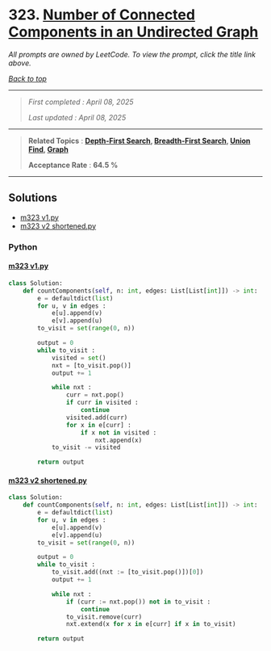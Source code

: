 # 323. [Number of Connected Components in an Undirected Graph](<https://leetcode.com/problems/number-of-connected-components-in-an-undirected-graph>)

*All prompts are owned by LeetCode. To view the prompt, click the title link above.*

*[Back to top](<../README.md>)*

------

> *First completed : April 08, 2025*
>
> *Last updated : April 08, 2025*

------

> **Related Topics** : **[Depth-First Search](<by_topic/Depth-First Search.md>), [Breadth-First Search](<by_topic/Breadth-First Search.md>), [Union Find](<by_topic/Union Find.md>), [Graph](<by_topic/Graph.md>)**
>
> **Acceptance Rate** : **64.5 %**

------

## Solutions

- [m323 v1.py](<../my-submissions/m323 v1.py>)
- [m323 v2 shortened.py](<../my-submissions/m323 v2 shortened.py>)
### Python
#### [m323 v1.py](<../my-submissions/m323 v1.py>)
```Python
class Solution:
    def countComponents(self, n: int, edges: List[List[int]]) -> int:
        e = defaultdict(list)
        for u, v in edges :
            e[u].append(v)
            e[v].append(u)
        to_visit = set(range(0, n))

        output = 0
        while to_visit :
            visited = set()
            nxt = [to_visit.pop()]
            output += 1

            while nxt :
                curr = nxt.pop()
                if curr in visited :
                    continue
                visited.add(curr)
                for x in e[curr] :
                    if x not in visited :
                        nxt.append(x)
            to_visit -= visited

        return output
```

#### [m323 v2 shortened.py](<../my-submissions/m323 v2 shortened.py>)
```Python
class Solution:
    def countComponents(self, n: int, edges: List[List[int]]) -> int:
        e = defaultdict(list)
        for u, v in edges :
            e[u].append(v)
            e[v].append(u)
        to_visit = set(range(0, n))

        output = 0
        while to_visit :
            to_visit.add((nxt := [to_visit.pop()])[0])
            output += 1

            while nxt :
                if (curr := nxt.pop()) not in to_visit :
                    continue
                to_visit.remove(curr)
                nxt.extend(x for x in e[curr] if x in to_visit)

        return output
```

